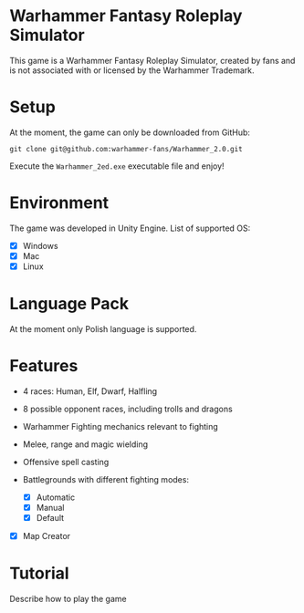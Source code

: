 # Warhammer Fantasy Roleplay Simulator

This game is a Warhammer Fantasy Roleplay Simulator, created by fans and is not associated with or licensed by the Warhammer Trademark.

# Setup

At the moment, the game can only be downloaded from GitHub:

    git clone git@github.com:warhammer-fans/Warhammer_2.0.git

Execute the `Warhammer_2ed.exe` executable file and enjoy!

# Environment

The game was developed in Unity Engine. List of supported OS:

- [x] Windows
- [x] Mac
- [x] Linux

# Language Pack

At the moment only Polish language is supported.

# Features

- 4 races: Human, Elf, Dwarf, Halfling
- 8 possible opponent races, including trolls and dragons
- Warhammer Fighting mechanics relevant to fighting
- Melee, range and magic wielding
- Offensive spell casting

- Battlegrounds with different fighting modes:
  - [x] Automatic
  - [x] Manual
  - [x] Default
- [x] Map Creator

# Tutorial

Describe how to play the game
